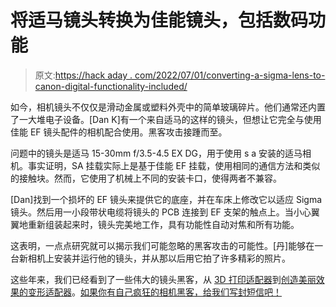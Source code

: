 # 将适马镜头转换为佳能镜头，包括数码功能

> 原文:[https://hack aday . com/2022/07/01/converting-a-sigma-lens-to-canon-digital-functionality-included/](https://hackaday.com/2022/07/01/converting-a-sigma-lens-to-canon-digital-functionality-included/)

如今，相机镜头不仅仅是滑动金属或塑料外壳中的简单玻璃碎片。他们通常还内置了一大堆电子设备。[Dan K]有一个来自适马的这样的镜头，但想让它完全与使用佳能 EF 镜头配件的相机配合使用。黑客攻击接踵而至。

问题中的镜头是适马 15-30mm f/3.5-4.5 EX DG，用于使用 s a 安装的适马相机。事实证明，SA 挂载实际上是基于佳能 EF 挂载，使用相同的通信方法和类似的接触块。然而，它使用了机械上不同的安装卡口，使得两者不兼容。

[Dan]找到一个损坏的 EF 镜头来提供它的底座，并在车床上修改它以适应 Sigma 镜头。然后用一小段带状电缆将镜头的 PCB 连接到 EF 支架的触点上。当小心翼翼地重新组装起来时，镜头完美地工作，具有功能性自动对焦和所有功能。

这表明，一点点研究就可以揭示我们可能忽略的黑客攻击的可能性。[丹]能够在一台新相机上安装并运行他的镜头，并从那以后用它拍了许多精彩的照片。

这些年来，我们已经看到了一些伟大的镜头黑客，从 [3D 打印适配器](https://hackaday.com/2021/09/28/printed-adapter-puts-vintage-lens-back-to-work/)到[创造美丽效果的变形适配器](https://hackaday.com/2021/04/23/an-anamorphic-lens-adapter-for-very-pretty-video/)。[如果你有自己疯狂的相机黑客，给我们写封短信吧！](http://hackaday.com/submit-a-tip)